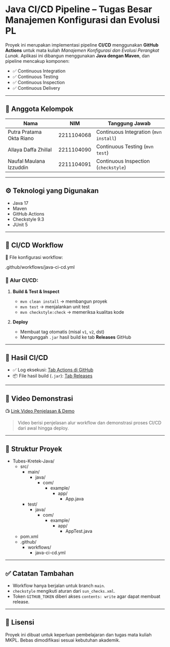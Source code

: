 # Java CI/CD Pipeline – Tugas Besar Manajemen Konfigurasi dan Evolusi PL

Proyek ini merupakan implementasi pipeline **CI/CD** menggunakan **GitHub Actions** untuk mata kuliah *Manajemen Konfigurasi dan Evolusi Perangkat Lunak*. Aplikasi ini dibangun menggunakan **Java dengan Maven**, dan pipeline mencakup komponen:

- ✅ Continuous Integration
- ✅ Continuous Testing
- ✅ Continuous Inspection
- ✅ Continuous Delivery

---

## 👥 Anggota Kelompok
| Nama                             | NIM              | Tanggung Jawab                         |
|----------------------------------|------------------|----------------------------------------|
| Putra Pratama Okta Riano         | 2211104068        | Continuous Integration (`mvn install`) |
| Allaya Daffa Zhillal             | 2211104090        | Continuous Testing (`mvn test`)        |
| Naufal Maulana Izzuddin          | 2211104091        | Continuous Inspection (`checkstyle`)   |

---

## ⚙️ Teknologi yang Digunakan
- Java 17
- Maven
- GitHub Actions
- Checkstyle 9.3
- JUnit 5

---

## 🔄 CI/CD Workflow

📁 File konfigurasi workflow:  

.github/workflows/java-ci-cd.yml


### 🔧 Alur CI/CD:
1. **Build & Test & Inspect**
   - `mvn clean install` → membangun proyek
   - `mvn test` → menjalankan unit test
   - `mvn checkstyle:check` → memeriksa kualitas kode

2. **Deploy**
   - Membuat tag otomatis (misal `v1`, `v2`, dst)
   - Mengunggah `.jar` hasil build ke tab **Releases** GitHub

---

## 🚀 Hasil CI/CD

- ✅ Log eksekusi: [Tab Actions di GitHub](../../actions)
- 📦 File hasil build (`.jar`): [Tab Releases](../../releases)

---

## 🎥 Video Demonstrasi

📺 [Link Video Penjelasan & Demo](https://youtu.be/link-demo-di-sini)

> Video berisi penjelasan alur workflow dan demonstrasi proses CI/CD dari awal hingga deploy.

---

## 📁 Struktur Proyek

- Tubes-Kretek-Java/
  - src/
    - main/
      - java/
        - com/
          - example/
            - app/
              - App.java
    - test/
      - java/
        - com/
          - example/
            - app/
              - AppTest.java
  - pom.xml
  - .github/
    - workflows/
      - java-ci-cd.yml

---

## ✅ Catatan Tambahan
- Workflow hanya berjalan untuk branch `main`.
- `checkstyle` mengikuti aturan dari `sun_checks.xml`.
- Token `GITHUB_TOKEN` diberi akses `contents: write` agar dapat membuat release.

---

## 📝 Lisensi
Proyek ini dibuat untuk keperluan pembelajaran dan tugas mata kuliah MKPL. Bebas dimodifikasi sesuai kebutuhan akademik.
